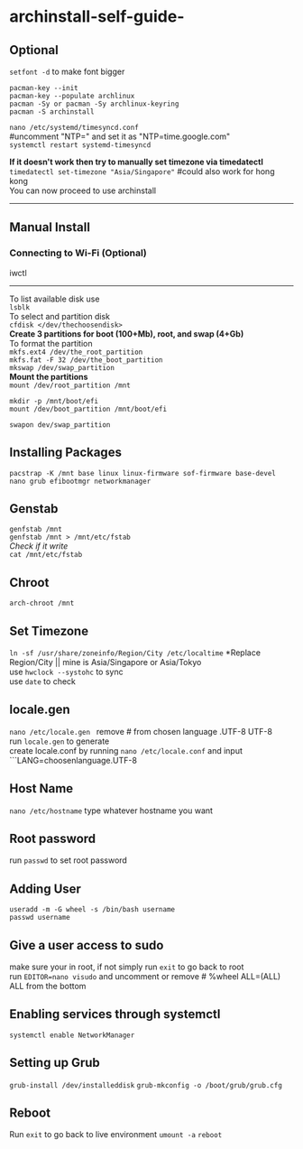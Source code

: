 # archinstall-self-guide-

## Optional
```setfont -d``` to make font bigger

```pacman-key --init```
<br>
```pacman-key --populate archlinux```
<br>
```pacman -Sy or pacman -Sy archlinux-keyring```
<br>
```pacman -S archinstall```
<br>

```nano /etc/systemd/timesyncd.conf```
<br>
#uncomment "NTP=" and set it as "NTP=time.google.com"
<br>
```systemctl restart systemd-timesyncd```
<br>


__If it doesn't work then try to manually set timezone via timedatectl__
<br>
``` timedatectl set-timezone "Asia/Singapore" ``` #could also work for hong kong
<br>
You can now proceed to use archinstall


---
## Manual Install

### Connecting to Wi-Fi (Optional)
<p>iwctl</p>

---
To list available disk use <br>
```lsblk```
<br>
To select and partition disk <br>
```cfdisk </dev/thechoosendisk> ```
<br>
**Create 3 partitions for boot (100+Mb), root, and swap (4+Gb)**
<br>
To format the partition <br>
```mkfs.ext4 /dev/the_root_partition``` <br>
```mkfs.fat -F 32 /dev/the_boot_partition``` <br>
```mkswap /dev/swap_partition```<br>
**Mount the partitions** <br>
```mount /dev/root_partition /mnt ```
```
mkdir -p /mnt/boot/efi
mount /dev/boot_partition /mnt/boot/efi
```
```swapon dev/swap_partition ```

## Installing Packages
``` pacstrap -K /mnt base linux linux-firmware sof-firmware base-devel nano grub efibootmgr networkmanager ```
<br>
## Genstab

```genfstab /mnt``` <br>
```genfstab /mnt > /mnt/etc/fstab``` <br>
*Check if it write* <br>
```cat /mnt/etc/fstab``` <br>

## Chroot

```arch-chroot /mnt ``` <br>

## Set Timezone
``` ln -sf /usr/share/zoneinfo/Region/City /etc/localtime ``` *Replace Region/City || mine is Asia/Singapore or Asia/Tokyo <br>
use ```hwclock --systohc``` to sync <br>
use ```date``` to check

## locale.gen
```nano /etc/locale.gen ``` remove # from chosen language .UTF-8 UTF-8 <br>
run ```locale.gen``` to generate <br>
create locale.conf by running ```nano /etc/locale.conf``` and input ```LANG=choosenlanguage.UTF-8 <br>

## Host Name
```nano /etc/hostname``` type whatever hostname you want 

## Root password
run ```passwd``` to set root password

## Adding User

```
useradd -m -G wheel -s /bin/bash username
passwd username
```

## Give a user access to sudo
make sure your in root, if not simply run ```exit``` to go back to root <br>
run ```EDITOR=nano visudo``` and uncomment or remove # %wheel ALL=(ALL) ALL from the bottom

## Enabling services through systemctl
```systemctl enable NetworkManager```

## Setting up Grub
```grub-install /dev/installeddisk```
```grub-mkconfig -o /boot/grub/grub.cfg```

## Reboot
Run ```exit``` to go back to live environment
```umount -a```
```reboot```

